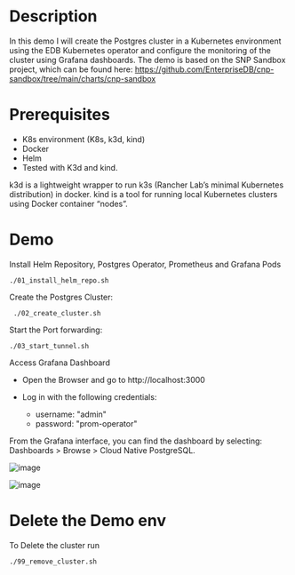 # Description
In this demo I will create the Postgres cluster in a Kubernetes environment using the EDB Kubernetes operator and configure the monitoring of the cluster using Grafana dashboards.  The demo is based on the SNP Sandbox project, which can be found here: https://github.com/EnterpriseDB/cnp-sandbox/tree/main/charts/cnp-sandbox

# Prerequisites
- K8s environment (K8s, k3d, kind)
- Docker
- Helm
- Tested with K3d and kind.

k3d is a lightweight wrapper to run k3s (Rancher Lab’s minimal Kubernetes distribution) in docker.
kind is a tool for running local Kubernetes clusters using Docker container “nodes”.

# Demo

Install Helm Repository, Postgres Operator, Prometheus and Grafana Pods

```
./01_install_helm_repo.sh
```

Create the Postgres Cluster:

```
 ./02_create_cluster.sh
```

Start the Port forwarding:

```
./03_start_tunnel.sh
```

Access Grafana Dashboard 

- Open the Browser and go to http://localhost:3000
- Log in with the following credentials:

	- username: "admin"
	- password: "prom-operator"

From the Grafana interface, you can find the dashboard by selecting: Dashboards > Browse > Cloud Native PostgreSQL.

![image](https://user-images.githubusercontent.com/70379260/173578276-d42436e3-7e01-438a-948f-d8f0c7f10ec9.png)

![image](https://user-images.githubusercontent.com/70379260/173578317-e1672572-345b-44a9-9a8b-0f44dcc0892f.png)

# Delete the Demo env
To Delete the cluster run
```
./99_remove_cluster.sh
```
